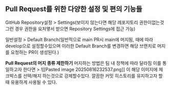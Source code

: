 ## Pull Request를 위한 다양한 설정 및 편의 기능들

GitHub Repository설정 > Settings(보이지 않는다면 해당 레포지토리 권한이없는것 그런 경우 권한을 요처앻서 받으면 Repository Settings에 접근 가능)

일반설정 > Default Branch(일반적으로 main PR시 main에 머지됨, 때에 따라 develop으로 설정할수있으며 이러한 Default Branch를 변경하면 해당 브랜치로 머지를 요청하는 PR이 생성된다.)

**Pull Request의 머지 종류 제한하기**
머지하는 방법은 팀 내 정책에 따라 달라짐 이를 통일하고자 한다면 > ![[Pasted image 20250816232537.png]]
이 해당 이미지에 체크박스를 선택/해지 하는것으로 강제할수있다. 깔끔한 커밋 히스토리를 유지하고자 할 때 유용하게 사용될 수 있다.

